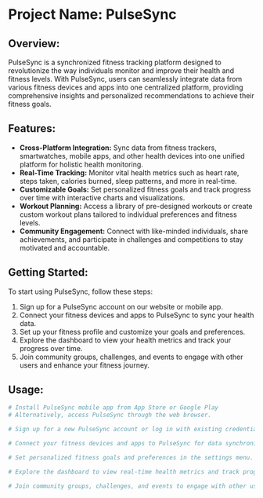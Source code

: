 # Project Name: PulseSync

## Overview:
PulseSync is a synchronized fitness tracking platform designed to revolutionize the way individuals monitor and improve their health and fitness levels. With PulseSync, users can seamlessly integrate data from various fitness devices and apps into one centralized platform, providing comprehensive insights and personalized recommendations to achieve their fitness goals.

## Features:
- **Cross-Platform Integration:** Sync data from fitness trackers, smartwatches, mobile apps, and other health devices into one unified platform for holistic health monitoring.
- **Real-Time Tracking:** Monitor vital health metrics such as heart rate, steps taken, calories burned, sleep patterns, and more in real-time.
- **Customizable Goals:** Set personalized fitness goals and track progress over time with interactive charts and visualizations.
- **Workout Planning:** Access a library of pre-designed workouts or create custom workout plans tailored to individual preferences and fitness levels.
- **Community Engagement:** Connect with like-minded individuals, share achievements, and participate in challenges and competitions to stay motivated and accountable.

## Getting Started:
To start using PulseSync, follow these steps:
1. Sign up for a PulseSync account on our website or mobile app.
2. Connect your fitness devices and apps to PulseSync to sync your health data.
3. Set up your fitness profile and customize your goals and preferences.
4. Explore the dashboard to view your health metrics and track your progress over time.
5. Join community groups, challenges, and events to engage with other users and enhance your fitness journey.

## Usage:
```bash
# Install PulseSync mobile app from App Store or Google Play
# Alternatively, access PulseSync through the web browser.

# Sign up for a new PulseSync account or log in with existing credentials.

# Connect your fitness devices and apps to PulseSync for data synchronization.

# Set personalized fitness goals and preferences in the settings menu.

# Explore the dashboard to view real-time health metrics and track progress.

# Join community groups, challenges, and events to engage with other users.
